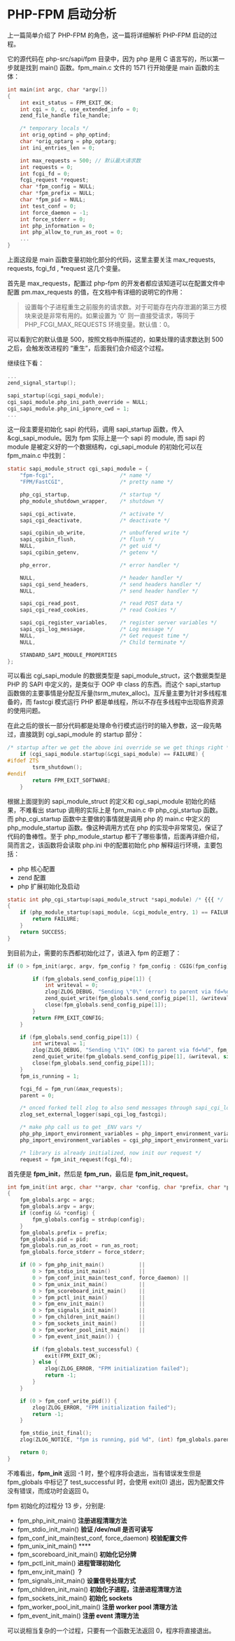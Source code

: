 # PHP-FPM 启动分析

上一篇简单介绍了 PHP-FPM 的角色，这一篇将详细解析 PHP-FPM 启动的过程。

它的源代码在 php-src/sapi/fpm 目录中，因为 php 是用 C 语言写的，所以第一步就是找到 main\(\) 函数。fpm\_main.c 文件的 1571 行开始便是 main 函数的主体：

```c
int main(int argc, char *argv[])
{
    int exit_status = FPM_EXIT_OK;
    int cgi = 0, c, use_extended_info = 0;
    zend_file_handle file_handle;

    /* temporary locals */
    int orig_optind = php_optind;
    char *orig_optarg = php_optarg;
    int ini_entries_len = 0;

    int max_requests = 500; // 默认最大请求数
    int requests = 0;
    int fcgi_fd = 0;
    fcgi_request *request;
    char *fpm_config = NULL;
    char *fpm_prefix = NULL;
    char *fpm_pid = NULL;
    int test_conf = 0;
    int force_daemon = -1;
    int force_stderr = 0;
    int php_information = 0;
    int php_allow_to_run_as_root = 0;
    ...
}
```

上面这段是 main 函数变量初始化部分的代码，这里主要关注 max\_requests, requests, fcgi\_fd , \*request 这几个变量。

首先是 max\_requests，配置过 php-fpm 的开发者都应该知道可以在配置文件中配置 pm.max\_requests 的值，在文档中有详细的说明它的作用：

> 设置每个子进程重生之前服务的请求数。对于可能存在内存泄漏的第三方模块来说是非常有用的。如果设置为 '0' 则一直接受请求，等同于 PHP\_FCGI\_MAX\_REQUESTS 环境变量。默认值：0。

可以看到它的默认值是 500，按照文档中所描述的，如果处理的请求数达到 500 之后，会触发改进程的 “重生”，后面我们会介绍这个过程。

继续往下看：

```c
...
zend_signal_startup();

sapi_startup(&cgi_sapi_module);
cgi_sapi_module.php_ini_path_override = NULL;
cgi_sapi_module.php_ini_ignore_cwd = 1;
...
```

这一段主要是初始化 sapi 的代码，调用 sapi\_startup 函数，传入 &cgi\_sapi\_module。因为 fpm 实际上是一个 sapi 的 module, 而 sapi 的 module 是被定义好的一个数据结构，cgi\_sapi\_module 的初始化可以在 fpm\_main.c 中找到：

```c
static sapi_module_struct cgi_sapi_module = {
	"fpm-fcgi",						/* name */
	"FPM/FastCGI",					/* pretty name */

	php_cgi_startup,				/* startup */
	php_module_shutdown_wrapper,	/* shutdown */

	sapi_cgi_activate,				/* activate */
	sapi_cgi_deactivate,			/* deactivate */

	sapi_cgibin_ub_write,			/* unbuffered write */
	sapi_cgibin_flush,				/* flush */
	NULL,							/* get uid */
	sapi_cgibin_getenv,				/* getenv */

	php_error,						/* error handler */

	NULL,							/* header handler */
	sapi_cgi_send_headers,			/* send headers handler */
	NULL,							/* send header handler */

	sapi_cgi_read_post,				/* read POST data */
	sapi_cgi_read_cookies,			/* read Cookies */

	sapi_cgi_register_variables,	/* register server variables */
	sapi_cgi_log_message,			/* Log message */
	NULL,							/* Get request time */
	NULL,							/* Child terminate */

	STANDARD_SAPI_MODULE_PROPERTIES
};
```

可以看出 cgi\_sapi\_module 的数据类型是 sapi\_module\_struct，这个数据类型是 PHP 的 SAPI 中定义的，是类似于 OOP 中 class 的东西。而这个 sapi\_startup 函数做的主要事情是分配互斥量(tsrm_mutex_alloc)。互斥量主要为针对多线程准备的，而 fastcgi 模式运行 PHP 都是单线程，所以不存在多线程中出现临界资源的使用问题。

在此之后的很长一部分代码都是处理命令行模式运行时的输入参数，这一段先略过，直接跳到 cgi_sapi_module 的 startup 部分：

```c
/* startup after we get the above ini override se we get things right */
	if (cgi_sapi_module.startup(&cgi_sapi_module) == FAILURE) {
#ifdef ZTS
		tsrm_shutdown();
#endif
		return FPM_EXIT_SOFTWARE;
	}
```
根据上面提到的 sapi_module_struct 的定义和 cgi_sapi_module 初始化的结果，不难看出 startup 调用的实际上是 fpm_main.c 中 php_cgi_startup 函数。而 php_cgi_startup 函数中主要做的事情就是调用 php 的 main.c 中定义的 php_module_startup 函数。像这种调用方式在 php 的实现中非常常见，保证了代码的鲁棒性。至于 php_module_startup 都干了哪些事情，后面再详细介绍，简而言之，该函数将会读取 php.ini 中的配置初始化 php 解释运行环境，主要包括：

* php 核心配置
* zend 配置
* php 扩展初始化及启动

```c
static int php_cgi_startup(sapi_module_struct *sapi_module) /* {{{ */
{
	if (php_module_startup(sapi_module, &cgi_module_entry, 1) == FAILURE) {
		return FAILURE;
	}
	return SUCCESS;
}
```
到目前为止，需要的东西都初始化过了，该进入 fpm 的正题了：
```c
if (0 > fpm_init(argc, argv, fpm_config ? fpm_config : CGIG(fpm_config), fpm_prefix, fpm_pid, test_conf, php_allow_to_run_as_root, force_daemon, force_stderr)) {

		if (fpm_globals.send_config_pipe[1]) {
			int writeval = 0;
			zlog(ZLOG_DEBUG, "Sending \"0\" (error) to parent via fd=%d", fpm_globals.send_config_pipe[1]);
			zend_quiet_write(fpm_globals.send_config_pipe[1], &writeval, sizeof(writeval));
			close(fpm_globals.send_config_pipe[1]);
		}
		return FPM_EXIT_CONFIG;
	}

	if (fpm_globals.send_config_pipe[1]) {
		int writeval = 1;
		zlog(ZLOG_DEBUG, "Sending \"1\" (OK) to parent via fd=%d", fpm_globals.send_config_pipe[1]);
		zend_quiet_write(fpm_globals.send_config_pipe[1], &writeval, sizeof(writeval));
		close(fpm_globals.send_config_pipe[1]);
	}
	fpm_is_running = 1;

	fcgi_fd = fpm_run(&max_requests);
	parent = 0;

	/* onced forked tell zlog to also send messages through sapi_cgi_log_fastcgi() */
	zlog_set_external_logger(sapi_cgi_log_fastcgi);

	/* make php call us to get _ENV vars */
	php_php_import_environment_variables = php_import_environment_variables;
	php_import_environment_variables = cgi_php_import_environment_variables;

	/* library is already initialized, now init our request */
	request = fpm_init_request(fcgi_fd);
```
首先便是 **fpm_init**，然后是 **fpm_run**，最后是 **fpm_init_request**。
```c
int fpm_init(int argc, char **argv, char *config, char *prefix, char *pid, int test_conf, int run_as_root, int force_daemon, int force_stderr) /* {{{ */
{
	fpm_globals.argc = argc;
	fpm_globals.argv = argv;
	if (config && *config) {
		fpm_globals.config = strdup(config);
	}
	fpm_globals.prefix = prefix;
	fpm_globals.pid = pid;
	fpm_globals.run_as_root = run_as_root;
	fpm_globals.force_stderr = force_stderr;

	if (0 > fpm_php_init_main()           ||
	    0 > fpm_stdio_init_main()         ||
	    0 > fpm_conf_init_main(test_conf, force_daemon) ||
	    0 > fpm_unix_init_main()          ||
	    0 > fpm_scoreboard_init_main()    ||
	    0 > fpm_pctl_init_main()          ||
	    0 > fpm_env_init_main()           ||
	    0 > fpm_signals_init_main()       ||
	    0 > fpm_children_init_main()      ||
	    0 > fpm_sockets_init_main()       ||
	    0 > fpm_worker_pool_init_main()   ||
	    0 > fpm_event_init_main()) {

		if (fpm_globals.test_successful) {
			exit(FPM_EXIT_OK);
		} else {
			zlog(ZLOG_ERROR, "FPM initialization failed");
			return -1;
		}
	}

	if (0 > fpm_conf_write_pid()) {
		zlog(ZLOG_ERROR, "FPM initialization failed");
		return -1;
	}

	fpm_stdio_init_final();
	zlog(ZLOG_NOTICE, "fpm is running, pid %d", (int) fpm_globals.parent_pid);

	return 0;
}
```
不难看出，**fpm_init** 返回 -1 时，整个程序将会退出，当有错误发生但是 fpm_globals 中标记了 test_successful 时，会使用 exit(0) 退出，因为配置文件没有错误，而成功时会返回 0。

fpm 初始化的过程分 13 步，分别是:
* fpm_php_init_main() **注册进程清理方法**
* fpm_stdio_init_main() **验证 /dev/null 是否可读写**
* fpm_conf_init_main(test_conf, force_daemon) **校验配置文件**
* fpm_unix_init_main() ****
* fpm_scoreboard_init_main() **初始化记分牌**
* fpm_pctl_init_main() **进程管理初始化**
* fpm_env_init_main() **？**
* fpm_signals_init_main() **设置信号处理方式**
* fpm_children_init_main() **初始化子进程，注册进程清理方法**
* fpm_sockets_init_main() **初始化 sockets**
* fpm_worker_pool_init_main() **注册 worker pool 清理方法**
* fpm_event_init_main() **注册 event 清理方法**

可以说相当复杂的一个过程，只要有一个函数无法返回 0，程序将直接退出。
